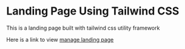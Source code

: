 # Landing Page Using Tailwind CSS

This is a landing page built with tailwind css utility framework

Here is a link to view [manage landing page](https://manage-land-page.netlify.app/)
